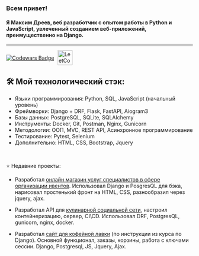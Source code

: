 <h3> Всем привет! </h3>
<h4> Я Максим Дреев, веб разработчик с опытом работы в Python и JavaScript, увлеченный созданием веб-приложений, преимущественно на Django.</h4>
<hr>

<div style="display: flex; align-items: center;">
  <a href="https://www.codewars.com/users/Richman-24">  
    <img src="https://www.codewars.com/users/Richman-24/badges/large" alt="Codewars Badge" style="margin-right: 10px;">
  </a>
  <a href="https://leetcode.com/u/RichMan24/">
    <img src="https://github.com/blackcater/blackcater/raw/main/images/social-leetcode.svg" height="40" style="max-width: 100%;" border="0" alt="LeetCode Badge">
  </a>
</div>

## 🛠️ Мой технологический стэк:
- Языки программирования: Python, SQL, JavaScript (начальный уровень)
- Фреймворки: Django + DRF, Flask, FastAPI, Aiogram3
- Базы данных: PostgreSQL, SQLite, SQLAlchemy
- Инструменты: Docker, Git, Postman, Nginx, Gunicorn
- Методологии: ООП, MVC, REST API, Асинхронное программирование
- Тестирование: Pytest, Selenium
- Дополнительно: HTML, CSS, Bootstrap, Jquery
<br>

⭐ Недавние проекты:

+ Разработал [онлайн магазин услуг специалистов в сфере организации ивентов](https://github.com/Richman-24/Django_ecom_conferance_shop).
Использовал Django и PosgresQL для бэка, нарисовал простенький фронт на HTML, CSS, разнообразил через jquery, ajax. 

+ Разработал API для [кулинарной социальной сети](https://github.com/Richman-24/recipe_social_net), настроил контейнеризацию, сервер, CI\CD. 
Использовал DRF, PostgresQL, gunicorn, nginx, docker.

+ Разработал [сайт для кофейной лавки](https://github.com/Richman-24/E-Commerse-dj) (по инструкции из курса по Django).
Основной функционал, заказы, корзины, работа с ключами сессии. Django, Postgresql, JS, Jquery, Ajax.

